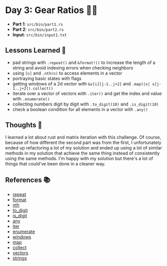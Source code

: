 # Day 3: Gear Ratios 🚴‍♀️

- **Part 1**: `src/bin/part1.rs`
- **Part 2**: `src/bin/part2.rs`
- **Input**: `src/bin/input1.txt`

## Lessons Learned 📝
- pad strings with `.repeat()` and `&format!()` to increase the length of a string and avoid indexing errors when checking neighbors
- using `[n]` and `.nth(n)` to access elements in a vector
- portraying basic states with flags
- getting windows of a 2d vector with `&v[i][j-1..j+2]` and `.map(|x| x[j-1..j+2]).collect()`
- iterate over a vector of vectors with `.iter()` and get the index and value with `.enumerate()`
- collecting numbers digit by digit with `.to_digit(10)` and `.is_digit(10)`
- check a boolean condition for all elements in a vector with `.any()`

## Thoughts 🤔
I learned a lot about rust and matrix iteration with this challenge. Of course, because of how different the second part was from the first, I unfortunately ended up refactoring a lot of my solution and ended up using a lot of similar methods in my solution that achieve the same thing instead of consistently using the same methods. I'm happy with my solution but there's a lot of things that could've been done in a cleaner way.
## References 📚
- [repeat](https://doc.rust-lang.org/std/string/struct.String.html#method.repeat)
- [format](https://doc.rust-lang.org/std/macro.format.html)
- [nth](https://doc.rust-lang.org/std/iter/trait.Iterator.html#method.nth)
- [to_digit](https://doc.rust-lang.org/std/primitive.u32.html#method.to_digit)
- [is_digit](https://doc.rust-lang.org/std/primitive.char.html#method.is_digit)
- [any](https://doc.rust-lang.org/std/iter/trait.Iterator.html#method.any)
- [iter](https://doc.rust-lang.org/std/iter/trait.Iterator.html#method.iter)
- [enumerate](https://doc.rust-lang.org/std/iter/trait.Iterator.html#method.enumerate)
- [windows](https://doc.rust-lang.org/std/primitive.slice.html#method.windows)
- [map](https://doc.rust-lang.org/std/iter/trait.Iterator.html#method.map)
- [collect](https://doc.rust-lang.org/std/iter/trait.Iterator.html#method.collect)
- [vectors](https://doc.rust-lang.org/book/ch08-01-vectors.html)
- [strings](https://doc.rust-lang.org/book/ch08-02-strings.html)
